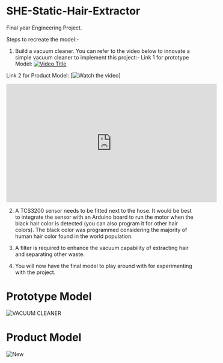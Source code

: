 # SHE-Static-Hair-Extractor

Final year Engineering Project.

Steps to recreate the model:-

1. Build a vacuum cleaner. You can refer to the video below to innovate a simple vacuum cleaner to implement this project:-
Link 1 for prototype Model: 
[![Video Title](https://img.youtube.com/vi/3g7W8sgWzhU&t=11s/0.jpg)](https://www.youtube.com/watch?v=3g7W8sgWzhU&t=11s)

Link 2 for Product Model: 
[![Watch the video](https://youtu.be/3g7W8sgWzhU?si=5so6O2VV_H5sROzf)]

<div align="center">
    <iframe width="560" height="315" src="https://www.youtube.com/embed/3g7W8sgWzhU&t=11s" frameborder="0" allow="accelerometer; autoplay; encrypted-media; gyroscope; picture-in-picture" allowfullscreen></iframe>
</div>

2. A TCS3200 sensor needs to be fitted next to the hose. It would be best to integrate the sensor with an Arduino board to run the motor when the black hair color is detected (you can also program it for other hair colors). The black color was programmed considering the majority of human hair color found in the world population.

3. A filter is required to enhance the vacuum capability of extracting hair and separating other waste.

4. You will now have the final model to play around with for experimenting with the project.

# Prototype Model
![VACUUM CLEANER](https://github.com/MustaqAhamed/SHE-Static-Hair-Extractor/assets/44725818/5f4d2d14-3b23-4436-9a76-0cbda9f416c1)

# Product Model

![New](https://github.com/MustaqAhamed/SHE-Static-Hair-Extractor/assets/44725818/5def4e12-e1d4-4d26-8b1b-6a9fa314c64b)
